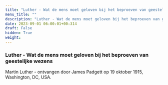 ```yaml
---
title: "Luther - Wat de mens moet geloven bij het beproeven van geestelijke wezens"
menu_title: ""
description: "Luther - Wat de mens moet geloven bij het beproeven van geestelijke wezens"
date: 2023-09-01 06:00:01+00:314
draft: False
hidden: True
weight:
---
```

### Luther - Wat de mens moet geloven bij het beproeven van geestelijke wezens

Martin Luther - ontvangen door James Padgett op 19 oktober 1915, Washington, DC, USA.
